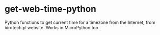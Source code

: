 # get-web-time-python
Python functions to get current time for a timezone from the Internet, from birdtech.pl website. Works in MicroPython too.
